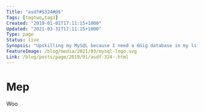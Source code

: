 ```yaml
---
Title: "asdf#$324#@$"
Tags: [tagtwo,tag3]
Created: "2019-01-01T17:11:15+1000"
Updated: "2021-03-31T17:11:15+1000"
Type: page
Status: live
Synopsis: "Upskilling my MySQL because I need a 6Gig database in my life created in Golang"
FeatureImage: /blog/media/2021/03/mysql-logo.svg
Link: /blog/posts/page/2019/01/asdf-324-.html
---
```


# Mep

Woo